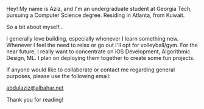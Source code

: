 Hey! My name is Aziz, and I'm an undergraduate student at Georgia Tech, pursuing a Computer Science degree. 
Residing in Atlanta, from Kuwait.

So a bit about myself...

I generally love building, especially whenever I learn something new.
Whenever I feel the need to relax or go out I'll opt for volleyball/gym.
For the near future, I really want to concentrate on iOS Development, Algorithmic Design, ML. I plan on deploying them together to create some 
fun projects.

If anyone would like to collaborate or contact me regarding general purposes, please use the following email:

abdulaziz@albahar.net

Thank you for reading!
